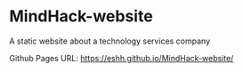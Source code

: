 # MindHack-website
A static website about a technology services company

Github Pages URL:
https://eshh.github.io/MindHack-website/
